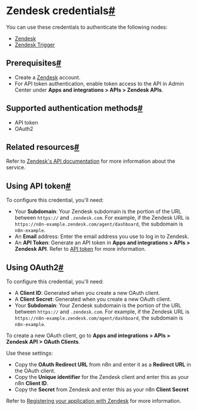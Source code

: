 [](https://github.com/n8n-io/n8n-docs/edit/main/docs/integrations/builtin/credentials/zendesk.md "Edit this page")

# Zendesk credentials[#](#zendesk-credentials "Permanent link")

You can use these credentials to authenticate the following nodes:

*   [Zendesk](../../app-nodes/n8n-nodes-base.zendesk/)
*   [Zendesk Trigger](../../trigger-nodes/n8n-nodes-base.zendesktrigger/)

## Prerequisites[#](#prerequisites "Permanent link")

*   Create a [Zendesk](https://zendesk.com/) account.
*   For API token authentication, enable token access to the API in Admin Center under **Apps and integrations > APIs > Zendesk APIs**.

## Supported authentication methods[#](#supported-authentication-methods "Permanent link")

*   API token
*   OAuth2

## Related resources[#](#related-resources "Permanent link")

Refer to [Zendesk's API documentation](https://developer.zendesk.com/api-reference/) for more information about the service.

## Using API token[#](#using-api-token "Permanent link")

To configure this credential, you'll need:

*   Your **Subdomain**: Your Zendesk subdomain is the portion of the URL between `https://` and `.zendesk.com`. For example, if the Zendesk URL is `https://n8n-example.zendesk.com/agent/dashboard`, the subdomain is `n8n-example`.
*   An **Email** address: Enter the email address you use to log in to Zendesk.
*   An **API Token**: Generate an API token in **Apps and integrations > APIs > Zendesk API**. Refer to [API token](https://developer.zendesk.com/api-reference/introduction/security-and-auth/#api-token) for more information.

## Using OAuth2[#](#using-oauth2 "Permanent link")

To configure this credential, you'll need:

*   A **Client ID**: Generated when you create a new OAuth client.
*   A **Client Secret**: Generated when you create a new OAuth client.
*   Your **Subdomain**: Your Zendesk subdomain is the portion of the URL between `https://` and `.zendesk.com`. For example, if the Zendesk URL is `https://n8n-example.zendesk.com/agent/dashboard`, the subdomain is `n8n-example`.

To create a new OAuth client, go to **Apps and integrations > APIs > Zendesk API > OAuth Clients**.

Use these settings:

*   Copy the **OAuth Redirect URL** from n8n and enter it as a **Redirect URL** in the OAuth client.
*   Copy the **Unique identifier** for the Zendesk client and enter this as your n8n **Client ID**.
*   Copy the **Secret** from Zendesk and enter this as your n8n **Client Secret**

Refer to [Registering your application with Zendesk](https://support.zendesk.com/hc/en-us/articles/4408845965210-Using-OAuth-authentication-with-your-application#topic_s21_lfs_qk) for more information.